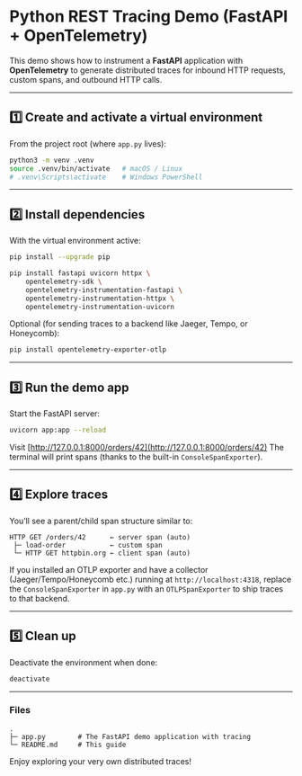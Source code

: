 # Python REST Tracing Demo (FastAPI + OpenTelemetry)

This demo shows how to instrument a **FastAPI** application with **OpenTelemetry** to generate
distributed traces for inbound HTTP requests, custom spans, and outbound HTTP calls.

---

## 1️⃣ Create and activate a virtual environment

From the project root (where `app.py` lives):

```bash
python3 -m venv .venv
source .venv/bin/activate   # macOS / Linux
# .venv\Scripts\activate    # Windows PowerShell
````

---

## 2️⃣ Install dependencies

With the virtual environment active:

```bash
pip install --upgrade pip

pip install fastapi uvicorn httpx \
    opentelemetry-sdk \
    opentelemetry-instrumentation-fastapi \
    opentelemetry-instrumentation-httpx \
    opentelemetry-instrumentation-uvicorn
```

Optional (for sending traces to a backend like Jaeger, Tempo, or Honeycomb):

```bash
pip install opentelemetry-exporter-otlp
```

---

## 3️⃣ Run the demo app

Start the FastAPI server:

```bash
uvicorn app:app --reload
```

Visit [http://127.0.0.1:8000/orders/42](http://127.0.0.1:8000/orders/42)
The terminal will print spans (thanks to the built-in `ConsoleSpanExporter`).

---

## 4️⃣ Explore traces

You’ll see a parent/child span structure similar to:

```
HTTP GET /orders/42      ← server span (auto)
 ├─ load-order           ← custom span
 └─ HTTP GET httpbin.org ← client span (auto)
```

If you installed an OTLP exporter and have a collector (Jaeger/Tempo/Honeycomb etc.)
running at `http://localhost:4318`, replace the `ConsoleSpanExporter`
in `app.py` with an `OTLPSpanExporter` to ship traces to that backend.

---

## 5️⃣ Clean up

Deactivate the environment when done:

```bash
deactivate
```

---

### Files

```
.
├─ app.py        # The FastAPI demo application with tracing
└─ README.md     # This guide
```

Enjoy exploring your very own distributed traces!

